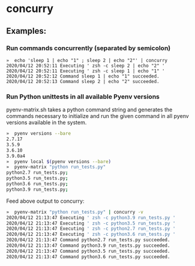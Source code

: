 # concurry

## Examples:

### Run commands concurrently (separated by semicolon)
```
»  echo 'sleep 1 | echo "1" ; sleep 2 | echo "2"' | concurry
2020/04/12 20:52:11 Executing ' zsh -c sleep 2 | echo "2" '
2020/04/12 20:52:11 Executing ' zsh -c sleep 1 | echo "1" '
2020/04/12 20:52:12 Command sleep 1 | echo "1" succeeded.
2020/04/12 20:52:13 Command sleep 2 | echo "2" succeeded.
```

### Run Python unittests in all available Pyenv versions

pyenv-matrix.sh takes a python command string and generates the commands necessary
to initialize and run the given command in all pyenv versions available in the system.

```bash
»  pyenv versions --bare
2.7.17
3.5.9
3.6.10
3.9.0a4
»  pyenv local $(pyenv versions --bare)
»  pyenv-matrix "python run_tests.py"
python2.7 run_tests.py;
python3.5 run_tests.py;
python3.6 run_tests.py;
python3.9 run_tests.py;
```

Feed above output to concurry:

```bash
»  pyenv-matrix "python run_tests.py" | concurry -v
2020/04/12 21:13:47 Executing ' zsh -c python3.9 run_tests.py '
2020/04/12 21:13:47 Executing ' zsh -c python3.5 run_tests.py '
2020/04/12 21:13:47 Executing ' zsh -c python2.7 run_tests.py '
2020/04/12 21:13:47 Executing ' zsh -c python3.6 run_tests.py '
2020/04/12 21:13:47 Command python2.7 run_tests.py succeeded.
2020/04/12 21:13:47 Command python3.9 run_tests.py succeeded.
2020/04/12 21:13:47 Command python3.5 run_tests.py succeeded.
2020/04/12 21:13:47 Command python3.6 run_tests.py succeeded.
```
